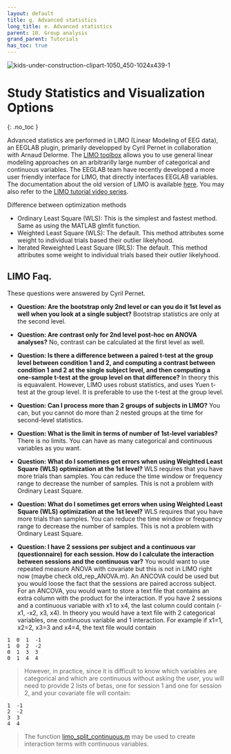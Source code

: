 ```yaml
---
layout: default
title: g. Advanced statistics
long_title: e. Advanced statistics
parent: 10. Group analysis
grand_parent: Tutorials 
has_toc: true
---
```


![kids-under-construction-clipart-1050_450-1024x439-1](https://user-images.githubusercontent.com/1872705/190218156-204dee28-4774-4fa6-831b-174d60c93ac5.png)

Study Statistics and Visualization Options
============================================
{: .no_toc }

Advanced statistics are performed in LIMO (Linear Modeling of EEG data), an EEGLAB plugin, primarily developped by Cyril Pernet in collaboration with Arnaud Delorme. 
The [LIMO toolbox](https://limo-eeg-toolbox.github.io/limo_meeg/) allows you to use general linear modeling approaches on an arbitrarilly large 
number of categorical and continuous variables. The EEGLAB team have recently developed a more user friendly interface for LIMO, that directly interfaces EEGLAB variables.
The documentation about the old version of LIMO is available [here](https://github.com/LIMO-EEG-Toolbox/limo_meeg/wiki). You may also refer to the
[LIMO tutorial video series](https://www.youtube.com/embed/videoseries?list=PLXc9qfVbMMN2Vrzte9ul3nrrG8AgB5OkU).

Difference between optimization methods 
- Ordinary Least Square (WLS): This is the simplest and fastest method. Same as using the MATLAB glmfit function.
- Weighted Least Square (WLS): The default. This method attributes some weight to individual trials based their outlier likelyhood.
- Iterated Reweighted Least Square (IRLS): The default. This method attributes some weight to individual trials based their outlier likelyhood.
 
LIMO Faq.
------
These questions were answered by Cyril Pernet.

* **Question: Are the bootstrap only 2nd level or can you do it 1st level as well when you look at a single subject?** Bootstrap statistics are only at the second level.

* **Question: Are contrast only for 2nd level post-hoc on ANOVA analyses?** No, contrast can be calculated at the first level as well.

* **Question: Is there a difference between a paired t-test at the group level between condition 1 and 2, and computing a contrast between condition 1 and 2 at the single subject level, and then computing a one-sample t-test at the group level on that difference?** In theory this is equavalent. However, LIMO uses robust statistics, and uses Yuen t-test at the group level. It is preferable to use the t-test at the group level. 

* **Question: Can I process more than 2 groups of subjects in LIMO?** You can, but you cannot do more than 2 nested groups at the time for second-level statistics.

* **Question: What is the limit in terms of number of 1st-level variables?** There is no limits. You can have as many categorical and continuous variables as you want. 

* **Question: What do I sometimes get errors when using Weighted Least Square (WLS) optimization at the 1st level?** WLS requires that you have more trials than samples. You can reduce the time window or frequency range to decrease the number of samples. This is not a problem with Ordinary Least Square.

* **Question: What do I sometimes get errors when using Weighted Least Square (WLS) optimization at the 1st level?** WLS requires that you have more trials than samples. You can reduce the time window or frequency range to decrease the number of samples. This is not a problem with Ordinary Least Square.

* **Question: I have 2 sessions per subject and a continuous var (questionnaire) for each session. How do I calculate the interaction between sessions and the continuous var?** You would want to use repeated measure ANOVA with covariate but this is not in LIMO right now (maybe check old_rep_ANOVA.m). An ANCOVA could be used but you would loose the fact that the sessions are paired accross subject. For an ANCOVA, you would want to store a text file that contains an extra column with the product for the interaction. If you have 2 sessions and a continuous variable with x1 to x4, the last column could contain (-x1, -x2, x3, x4). In theory you would have a text file with 2 categorical variables, one continuous variable and 1 interaction. For example if x1=1, x2=2, x3=3 and x4=4, the text file would contain
```
1  0  1  -1
1  0  2  -2
0  1  3  3
0  1  4  4
```
> However, in practice, since it is difficult to know which variables are categorical and which are continuous without asking the user, you will need to provide 2 lists of betas, one for session 1 and one for session 2, and your covariate file will contain:
```
1  -1
2  -2
3  3
4  4
```

> The function [limo_split_continuous.m](https://github.com/LIMO-EEG-Toolbox/limo_tools/blob/master/limo_split_continuous.m) may be used to create interaction terms with continuous variables.


